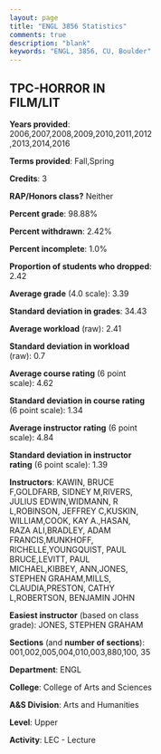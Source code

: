 ```yaml
---
layout: page
title: "ENGL 3856 Statistics"
comments: true
description: "blank"
keywords: "ENGL, 3856, CU, Boulder"
--- 
```

<head>
<script src="https://ajax.googleapis.com/ajax/libs/jquery/2.1.3/jquery.min.js"></script>
<script src="https://dl.dropboxusercontent.com/s/pc42nxpaw1ea4o9/highcharts.js?dl=0"></script>
<!-- <script src="../assets/js/highcharts.js"></script> -->
<style type="text/css">@font-face {
	font-family: "Bebas Neue";
	src: url(https://www.filehosting.org/file/details/544349/BebasNeue%20Regular.otf) format("opentype");
	}
	h1.Bebas { 
		font-family: "Bebas Neue", Verdana, Tahoma;
	}
</style>
</head>
<body>
	<div id="container" style="float: right; width: 45%; height: 88%; margin-left: 2.5%; margin-right: 2.5%;"></div>
	<script language="JavaScript">
		$(document).ready(function() {
		var chart = {type: 'column'};
		var title = {text: 'Grade Distribution'};
		var xAxis = {categories: ['A','B','C','D','F'],crosshair: true};
		var yAxis = {min: 0,title: {text: 'Percentage'}};
		var tooltip = {headerFormat: '<center><b><span style="font-size:20px">{point.key}</span></b></center>',
		               pointFormat: '<td style="padding:0"><b>{point.y:.1f}%</b></td>',
		               footerFormat: '</table>',shared: true,useHTML: true};
		var plotOptions = {column: {pointPadding: 0.0,borderWidth: 0}};  
		var credits = {enabled: false};var series= [{name: 'Percent',data: [51.12,37.78,7.49,1.2,2.41,]}];
		var json = {};
		json.chart = chart;
		json.title = title;
		json.tooltip = tooltip;
		json.xAxis = xAxis;
		json.yAxis = yAxis;  
		json.series = series;
		json.plotOptions = plotOptions;  
		json.credits = credits;
		$('#container').highcharts(json);
	});
	</script>
</body>
			   
## TPC-HORROR IN FILM/LIT

**Years provided**: 2006,2007,2008,2009,2010,2011,2012,2013,2014,2016

**Terms provided**: Fall,Spring

**Credits**: 3

**RAP/Honors class?** Neither

**Percent grade**: 98.88%

**Percent withdrawn**: 2.42%

**Percent incomplete**: 1.0%

**Proportion of students who dropped**: 2.42

**Average grade** (4.0 scale): 3.39

**Standard deviation in grades**: 34.43

**Average workload** (raw): 2.41

**Standard deviation in workload** (raw): 0.7

**Average course rating** (6 point scale): 4.62

**Standard deviation in course rating** (6 point scale): 1.34

**Average instructor rating** (6 point scale): 4.84

**Standard deviation in instructor rating** (6 point scale): 1.39

**Instructors**: KAWIN, BRUCE F,GOLDFARB, SIDNEY M,RIVERS, JULIUS EDWIN,WIDMANN, R L,ROBINSON, JEFFREY C,KUSKIN, WILLIAM,COOK, KAY A.,HASAN, RAZA ALI,BRADLEY, ADAM FRANCIS,MUNKHOFF, RICHELLE,YOUNGQUIST, PAUL BRUCE,LEVITT, PAUL MICHAEL,KIBBEY, ANN,JONES, STEPHEN GRAHAM,MILLS, CLAUDIA,PRESTON, CATHY L,ROBERTSON, BENJAMIN JOHN

**Easiest instructor** (based on class grade): JONES, STEPHEN GRAHAM

**Sections** (and **number of sections**): 001,002,005,004,010,003,880,100, 35

**Department**: ENGL

**College**: College of Arts and Sciences

**A&S Division**: Arts and Humanities

**Level**: Upper

**Activity**: LEC - Lecture